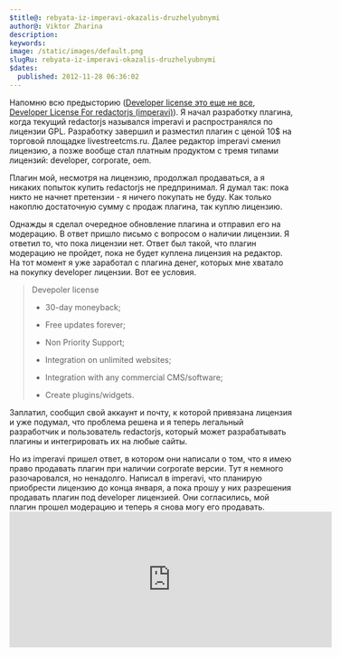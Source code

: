 ```yaml
---
$title@: rebyata-iz-imperavi-okazalis-druzhelyubnymi
author@: Viktor Zharina
description: 
keywords: 
image: /static/images/default.png
slugRu: rebyata-iz-imperavi-okazalis-druzhelyubnymi
$dates:
  published: 2012-11-28 06:36:02
---
```

Напомню всю предысторию (<a href="http://viktor.zharina.info/programmist/developer-license-eto-eshhe-ne-vse/" title="Developer license это еще не все">Developer license это еще не все</a>, <a href="http://viktor.zharina.info/programmist/developer-licence-for-redactorjs-imperavi/" title="Developer License For redactorjs (imperavi)">Developer License For redactorjs (imperavi)</a>). Я начал разработку плагина, когда текущий redactorjs назывался imperavi и распространялся по лицензии GPL. Разработку завершил и разместил плагин с ценой 10$ на торговой площадке livestreetcms.ru. Далее редактор imperavi сменил лицензию, а позже вообще стал платным продуктом с тремя типами лицензий: developer, corporate, oem. 

Плагин мой, несмотря на лицензию, продолжал продаваться, а я никаких попыток купить redactorjs не предпринимал. Я думал так: пока никто не начнет претензии - я ничего покупать не буду. Как только накоплю достаточную сумму с продаж плагина, так куплю лицензию.

Однажды  я сделал очередное обновление плагина и отправил его на модерацию. В ответ пришло письмо с вопросом о наличии лицензии. Я ответил то, что пока лицензии нет. Ответ был такой, что плагин модерацию не пройдет, пока не будет куплена лицензия на редактор. На тот момент я уже заработал с плагина денег, которых мне  хватало на покупку developer лицензии. Вот ее условия.

<blockquote>Devepoler license

- 30-day moneyback;

- Free updates forever;

- Non Priority Support;

- Integration on unlimited websites;

- Integration with any commercial CMS/software;

- Create plugins/widgets.

</blockquote>

Заплатил, сообщил свой аккаунт и почту, к которой привязана лицензия и уже подумал, что проблема решена и я теперь легальный разработчик и пользователь redactorjs, который может разрабатывать плагины и интегрировать их на любые сайты.

Но из imperavi пришел ответ, в котором они написали о том, что я имею право продавать плагин при наличии corpоrate версии. Тут я немного разочаровался, но ненадолго. Написал в imperavi, что планирую приобрести лицензию до конца января, а пока прошу у них разрешения продавать плагин под developer лицензией. Они согласились, мой плагин прошел модерацию и теперь я снова могу его продавать. <iframe src="http://livestreetcms.ru/api/addons/list/frame/?width=550&addon_action=1&addons=383" height="240" width="570" style="border:0 none;margin:0;padding:0;"></iframe>